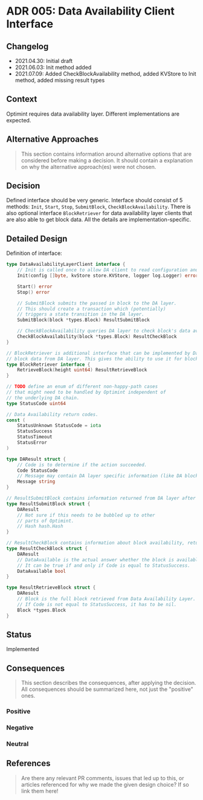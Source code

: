 # ADR 005: Data Availability Client Interface

## Changelog

- 2021.04.30: Initial draft
- 2021.06.03: Init method added
- 2021.07.09: Added CheckBlockAvailability method, added KVStore to Init method, added missing result types

## Context

Optimint requires data availability layer. Different implementations are expected.

## Alternative Approaches

> This section contains information around alternative options that are considered before making a decision. It should contain a explanation on why the alternative approach(es) were not chosen.

## Decision

Defined interface should be very generic.
Interface should consist of 5 methods: `Init`, `Start`, `Stop`, `SubmitBlock`, `CheckBlockAvailability`.
There is also optional interface `BlockRetriever` for data availability layer clients that are also able to get block data.
All the details are implementation-specific.

## Detailed Design

Definition of interface:

```go
type DataAvailabilityLayerClient interface {
	// Init is called once to allow DA client to read configuration and initialize resources.
	Init(config []byte, kvStore store.KVStore, logger log.Logger) error

	Start() error
	Stop() error

	// SubmitBlock submits the passed in block to the DA layer.
	// This should create a transaction which (potentially)
	// triggers a state transition in the DA layer.
	SubmitBlock(block *types.Block) ResultSubmitBlock

	// CheckBlockAvailability queries DA layer to check block's data availability.
	CheckBlockAvailability(block *types.Block) ResultCheckBlock
}

// BlockRetriever is additional interface that can be implemented by Data Availability Layer Client that is able to retrieve
// block data from DA layer. This gives the ability to use it for block synchronization.
type BlockRetriever interface {
	RetrieveBlock(height uint64) ResultRetrieveBlock
}

// TODO define an enum of different non-happy-path cases
// that might need to be handled by Optimint independent of
// the underlying DA chain.
type StatusCode uint64

// Data Availability return codes.
const (
	StatusUnknown StatusCode = iota
	StatusSuccess
	StatusTimeout
	StatusError
)

type DAResult struct {
	// Code is to determine if the action succeeded.
	Code StatusCode
	// Message may contain DA layer specific information (like DA block height/hash, detailed error message, etc)
	Message string
}

// ResultSubmitBlock contains information returned from DA layer after block submission.
type ResultSubmitBlock struct {
	DAResult
	// Not sure if this needs to be bubbled up to other
	// parts of Optimint.
	// Hash hash.Hash
}

// ResultCheckBlock contains information about block availability, returned from DA layer client.
type ResultCheckBlock struct {
	DAResult
	// DataAvailable is the actual answer whether the block is available or not.
	// It can be true if and only if Code is equal to StatusSuccess.
	DataAvailable bool
}

type ResultRetrieveBlock struct {
	DAResult
	// Block is the full block retrieved from Data Availability Layer.
	// If Code is not equal to StatusSuccess, it has to be nil.
	Block *types.Block
}
```
>

## Status

Implemented

## Consequences

> This section describes the consequences, after applying the decision. All consequences should be summarized here, not just the "positive" ones.

### Positive

### Negative

### Neutral

## References

> Are there any relevant PR comments, issues that led up to this, or articles referenced for why we made the given design choice? If so link them here!
